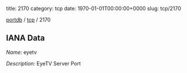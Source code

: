 title: 2170
category: tcp
date: 1970-01-01T00:00:00+0000
slug: tcp/2170

[portdb](/) / [tcp](/category/tcp.html) / 2170


## IANA Data

_Name:_ eyetv

_Description:_ EyeTV Server Port

